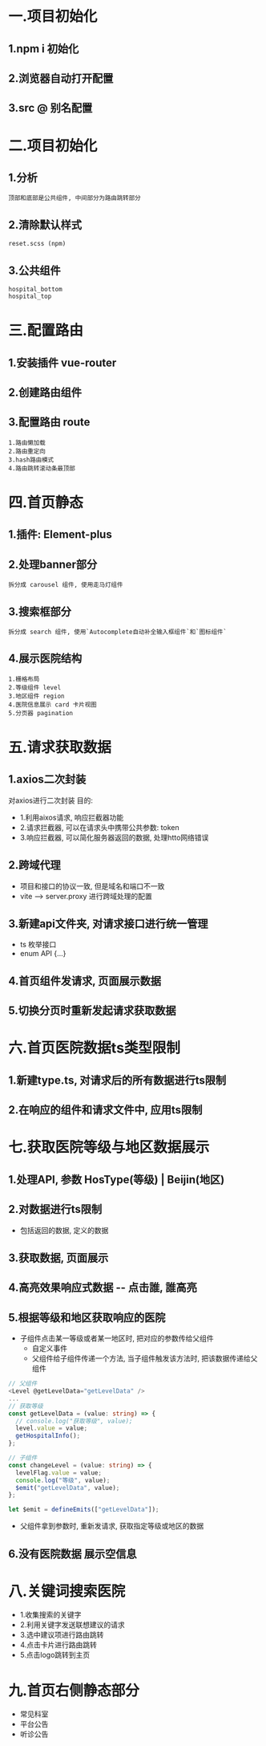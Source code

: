 # 一.项目初始化
## 1.npm i 初始化

## 2.浏览器自动打开配置

## 3.src @ 别名配置


# 二.项目初始化
## 1.分析
	顶部和底部是公共组件, 中间部分为路由跳转部分

## 2.清除默认样式
	reset.scss (npm)

## 3.公共组件
	hospital_bottom
	hospital_top


# 三.配置路由
## 1.安装插件 vue-router

## 2.创建路由组件

## 3.配置路由 route
	1.路由懒加载
	2.路由重定向
	3.hash路由模式
	4.路由跳转滚动条最顶部


# 四.首页静态
## 1.插件: Element-plus

## 2.处理banner部分
	拆分成 carousel 组件, 使用走马灯组件

## 3.搜索框部分
	拆分成 search 组件, 使用`Autocomplete自动补全输入框组件`和`图标组件`

## 4.展示医院结构
	1.栅格布局
	2.等级组件 level
	3.地区组件 region
	4.医院信息展示 card 卡片视图
	5.分页器 pagination


# 五.请求获取数据
## 1.axios二次封装
对axios进行二次封装
目的: 
- 1.利用aixos请求, 响应拦截器功能
- 2.请求拦截器, 可以在请求头中携带公共参数: token
- 3.响应拦截器, 可以简化服务器返回的数据, 处理htto网络错误

## 2.跨域代理
- 项目和接口的协议一致, 但是域名和端口不一致
- vite --> server.proxy 进行跨域处理的配置

## 3.新建api文件夹, 对请求接口进行统一管理
- ts 枚举接口
- enum API {...}

## 4.首页组件发请求, 页面展示数据

## 5.切换分页时重新发起请求获取数据


# 六.首页医院数据ts类型限制
## 1.新建type.ts, 对请求后的所有数据进行ts限制

## 2.在响应的组件和请求文件中, 应用ts限制


# 七.获取医院等级与地区数据展示
## 1.处理API, 参数 HosType(等级) | Beijin(地区)

## 2.对数据进行ts限制
- 包括返回的数据, 定义的数据

## 3.获取数据, 页面展示

## 4.高亮效果响应式数据 -- 点击誰, 誰高亮

## 5.根据等级和地区获取响应的医院
- 子组件点击某一等级或者某一地区时, 把对应的参数传给父组件
  - 自定义事件
  - 父组件给子组件传递一个方法, 当子组件触发该方法时, 把该数据传递给父组件
```ts
// 父组件
<Level @getLevelData="getLevelData" />
...
// 获取等级
const getLevelData = (value: string) => {
  // console.log("获取等级", value);
  level.value = value;
  getHospitalInfo();
};

// 子组件
const changeLevel = (value: string) => {
  levelFlag.value = value;
  console.log("等级", value);
  $emit("getLevelData", value);
};

let $emit = defineEmits(["getLevelData"]);
```
- 父组件拿到参数时, 重新发请求, 获取指定等级或地区的数据

## 6.没有医院数据 展示空信息 

# 八.关键词搜索医院
- 1.收集搜索的关键字
- 2.利用关键字发送联想建议的请求
- 3.选中建议项进行路由跳转
- 4.点击卡片进行路由跳转
- 5.点击logo跳转到主页

# 九.首页右侧静态部分
- 常见科室
- 平台公告
- 听诊公告

